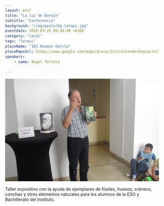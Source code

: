 ```yaml
---
layout: post
title: "La luz de Darwin"
subtitle: "Conferencia"
background: "/img/posts/bg-lorqui.jpg"
eventdate: 2020-03-26 09:30:00 +0100
category: "local"
tags: "lorqui"
placeName: "IES Romano García"
placeMapsUrl: https://www.google.com/maps/place/Instituto+de+Educaci%C3%B3n+Secundaria+Ies+Romano+Garc%C3%ADa/@38.0814154,-1.2477354,15z/data=!4m5!3m4!1s0x0:0x7ab958906812d92a!8m2!3d38.0814154!4d-1.2477354
speakers:
    - name: Ángel Tórtola
    
---
```

![cartel](/img/posts/angeltortola.jpg)   

Taller expositivo con la ayuda de ejemplares de fósiles, huesos, cráneos, conchas y otros elementos naturales para los alumnos de la ESO y Bachillerato del Instituto.

